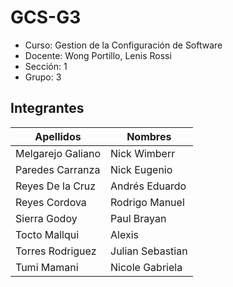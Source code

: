# GCS-G3
- Curso: Gestion de la Configuración de Software
- Docente: Wong Portillo, Lenis Rossi
- Sección: 1
- Grupo: 3

## Integrantes

| Apellidos | Nombres |
| ------ | ------ |
| Melgarejo Galiano | Nick Wimberr |
| Paredes Carranza | Nick Eugenio |
| Reyes De la Cruz | Andrés Eduardo |
| Reyes Cordova | Rodrigo Manuel |
| Sierra Godoy | Paul Brayan |
| Tocto Mallqui | Alexis |
| Torres Rodriguez | Julian Sebastian |
| Tumi Mamani | Nicole Gabriela |
